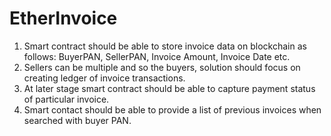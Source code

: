 # EtherInvoice

1. Smart contract should be able to store invoice data on blockchain as follows:
BuyerPAN, SellerPAN, Invoice Amount, Invoice Date etc.
2. Sellers can be multiple and so the buyers, solution should focus on creating ledger of invoice
transactions.
3. At later stage smart contract should be able to capture payment status of particular invoice.
4. Smart contact should be able to provide a list of previous invoices when searched with buyer
PAN.
